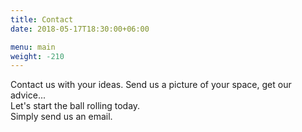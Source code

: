 ```yaml
---
title: Contact
date: 2018-05-17T18:30:00+06:00

menu: main
weight: -210
---
```


Contact us with your ideas. Send us a picture of your space, get our advice...  
Let's start the ball rolling today.  
Simply send us an email.
